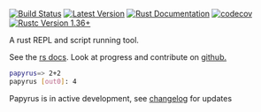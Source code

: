 [![Build Status](https://github.com/kurtlawrence/papyrus/workflows/Rust%20Tests/badge.svg)](https://github.com/kurtlawrence/papyrus/actions)
[![Latest Version](https://img.shields.io/crates/v/papyrus.svg)](https://crates.io/crates/papyrus)
[![Rust Documentation](https://img.shields.io/badge/api-rustdoc-blue.svg)](https://docs.rs/papyrus)
[![codecov](https://codecov.io/gh/kurtlawrence/papyrus/branch/master/graph/badge.svg)](https://codecov.io/gh/kurtlawrence/papyrus)
[![Rustc Version
1.36+](https://img.shields.io/badge/rustc-1.36+-blue.svg)](https://blog.rust-lang.org/2019/07/04/Rust-1.36.0.html)

A rust REPL and script running tool.

See the [rs docs](https://docs.rs/papyrus/).
Look at progress and contribute on [github.](https://github.com/kurtlawrence/papyrus)

```sh
papyrus=> 2+2
papyrus [out0]: 4
```

Papyrus is in active development, see [changelog](https://github.com/kurtlawrence/papyrus) for updates
